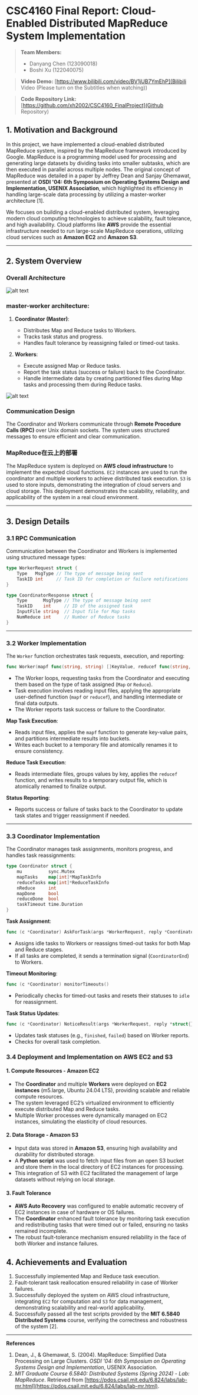 # CSC4160 Final Report: Cloud-Enabled Distributed MapReduce System Implementation

> **Team Members:**
> - Danyang Chen (123090018)
> - Boshi Xu (122040075)

> **Video Demo:**
> [https://www.bilibili.com/video/BV1jUB7YmEhP](Bilibili Video (Please turn on the Subtitles when watching))

> **Code Repository Link:**
> [https://github.com/xh2002/CSC4160_FinalProject](Github Repository)

## **1. Motivation and Background**

In this project, we have implemented a cloud-enabled distributed MapReduce system, inspired by the MapReduce framework introduced by Google. MapReduce is a programming model used for processing and generating large datasets by dividing tasks into smaller subtasks, which are then executed in parallel across multiple nodes. The original concept of MapReduce was detailed in a paper by Jeffrey Dean and Sanjay Ghemawat, presented at **OSDI '04: 6th Symposium on Operating Systems Design and Implementation, USENIX Association**, which highlighted its efficiency in handling large-scale data processing by utilizing a master-worker architecture [1].

We focuses on building a cloud-enabled distributed system, leveraging modern cloud computing technologies to achieve scalability, fault tolerance, and high availability. Cloud platforms like **AWS** provide the essential infrastructure needed to run large-scale MapReduce operations, utilizing cloud services such as **Amazon EC2** and **Amazon S3**. 


---

## **2. System Overview**

### **Overall Architecture**
![alt text](pictures/architecture.png)

### **master-worker architecture**:
1. **Coordinator (Master)**:
   - Distributes Map and Reduce tasks to Workers.
   - Tracks task status and progress.
   - Handles fault tolerance by reassigning failed or timed-out tasks.

2. **Workers**:
   - Execute assigned Map or Reduce tasks.
   - Report the task status (success or failure) back to the Coordinator.
   - Handle intermediate data by creating partitioned files during Map tasks and processing them during Reduce tasks.

![alt text](<Untitled diagram-2024-12-15-032006.svg>)


### **Communication Design**

The Coordinator and Workers communicate through **Remote Procedure Calls (RPC)** over Unix domain sockets. The system uses structured messages to ensure efficient and clear communication.

### **MapReduce在云上的部署**
The MapReduce system is deployed on **AWS cloud infrastructure** to implement the expected cloud functions. `EC2` instances are used to run the coordinator and multiple workers to achieve distributed task execution. `S3` is used to store inputs, demonstrating the integration of cloud servers and cloud storage. This deployment demonstrates the scalability, reliability, and applicability of the system in a real cloud environment.

---

## **3. Design Details**

### **3.1 RPC Communication**

Communication between the Coordinator and Workers is implemented using structured message types:
```go
type WorkerRequest struct {
    Type   MsgType // The type of message being sent
    TaskID int     // Task ID for completion or failure notifications
}

type CoordinatorResponse struct {
    Type      MsgType // The type of message being sent
    TaskID    int     // ID of the assigned task
    InputFile string  // Input file for Map tasks
    NumReduce int     // Number of Reduce tasks
}
```

---

### **3.2 Worker Implementation**

The `Worker` function orchestrates task requests, execution, and reporting:
```go
func Worker(mapf func(string, string) []KeyValue, reducef func(string, []string) string)
```
- The Worker loops, requesting tasks from the Coordinator and executing them based on the type of task assigned (`Map` or `Reduce`).
- Task execution involves reading input files, applying the appropriate user-defined function (`mapf` or `reducef`), and handling intermediate or final data outputs.
- The Worker reports task success or failure to the Coordinator.

**Map Task Execution**:
- Reads input files, applies the `mapf` function to generate key-value pairs, and partitions intermediate results into buckets.
- Writes each bucket to a temporary file and atomically renames it to ensure consistency.

**Reduce Task Execution**:
- Reads intermediate files, groups values by key, applies the `reducef` function, and writes results to a temporary output file, which is atomically renamed to finalize output.

**Status Reporting**:
- Reports success or failure of tasks back to the Coordinator to update task states and trigger reassignment if needed.

---

### **3.3 Coordinator Implementation**

The Coordinator manages task assignments, monitors progress, and handles task reassignments:
```go
type Coordinator struct {
    mu          sync.Mutex
    mapTasks    map[int]*MapTaskInfo
    reduceTasks map[int]*ReduceTaskInfo
    nReduce     int
    mapDone     bool
    reduceDone  bool
    taskTimeout time.Duration
}
```

**Task Assignment**:
```go
func (c *Coordinator) AskForTask(args *WorkerRequest, reply *CoordinatorResponse) error
```
- Assigns idle tasks to Workers or reassigns timed-out tasks for both Map and Reduce stages.
- If all tasks are completed, it sends a termination signal (`CoordinatorEnd`) to Workers.

**Timeout Monitoring**:
```go
func (c *Coordinator) monitorTimeouts()
```
- Periodically checks for timed-out tasks and resets their statuses to `idle` for reassignment.

**Task Status Updates**:
```go
func (c *Coordinator) NoticeResult(args *WorkerRequest, reply *struct{}) error
```
- Updates task statuses (e.g., `finished`, `failed`) based on Worker reports.
- Checks for overall task completion.

### **3.4 Deployment and Implementation on AWS EC2 and S3**
#### **1. Compute Resources - Amazon EC2**
- The **Coordinator** and multiple **Workers** were deployed on **EC2 instances** (m5.large, Ubuntu 24.04 LTS), providing scalable and reliable compute resources.  
- The system leveraged EC2’s virtualized environment to efficiently execute distributed Map and Reduce tasks.  
- Multiple Worker processes were dynamically managed on EC2 instances, simulating the elasticity of cloud resources.

#### **2. Data Storage - Amazon S3**
- Input data was stored in **Amazon S3**, ensuring high availability and durability for distributed storage.  
- A **Python script** was used to fetch input files from an open S3 bucket and store them in the local directory of EC2 instances for processing.  
- This integration of S3 with EC2 facilitated the management of large datasets without relying on local storage.

#### **3. Fault Tolerance**
- **AWS Auto Recovery** was configured to enable automatic recovery of EC2 instances in case of hardware or OS failures.  
- The **Coordinator** enhanced fault tolerance by monitoring task execution and redistributing tasks that were timed out or failed, ensuring no tasks remained incomplete.  
- The robust fault-tolerance mechanism ensured reliability in the face of both Worker and instance failures.  



## **4. Achievements and Evaluation**
1. Successfully implemented Map and Reduce task execution.
2. Fault-tolerant task reallocation ensured reliability in case of Worker failures.
3. Successfully deployed the system on AWS cloud infrastructure, integrating `EC2` for computation and `S3` for data management, demonstrating scalability and real-world applicability.
4. Successfully passed all the test scripts provided by the **MIT 6.5840 Distributed Systems** course, verifying the correctness and robustness of the system [2].

---

**References**

1. Dean, J., & Ghemawat, S. (2004). MapReduce: Simplified Data Processing on Large Clusters. *OSDI '04: 6th Symposium on Operating Systems Design and Implementation*, USENIX Association.
2. *MIT Graduate Course 6.5840: Distributed Systems (Spring 2024) - Lab: MapReduce*. Retrieved from [https://pdos.csail.mit.edu/6.824/labs/lab-mr.html](https://pdos.csail.mit.edu/6.824/labs/lab-mr.html).











